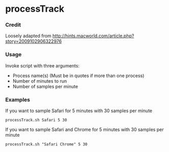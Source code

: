 # processTrack

### Credit
Loosely adapted from http://hints.macworld.com/article.php?story=2009102906322976

### Usage
Invoke script with three arguments:

- Process name(s) (Must be in quotes if more than one process)
- Number of minutes to run
- Number of samples per minute

### Examples

If you want to sample Safari for 5 minutes with 30 samples per minute
```shell
processTrack.sh Safari 5 30
```

If you want to sample Safari and Chrome for 5 minutes with 30 samples per minute
```shell
processTrack.sh "Safari Chrome" 5 30
```

